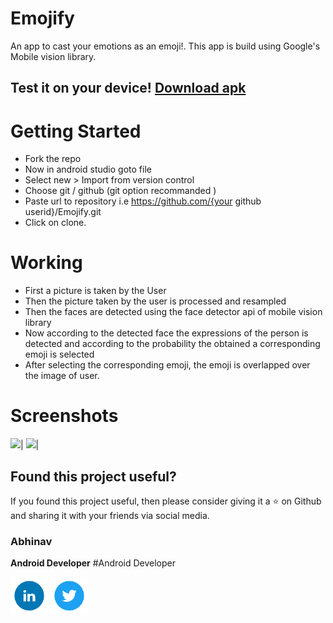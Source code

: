 # Emojify
An app to cast your emotions as an emoji!. This app is build using Google's Mobile vision library.

## Test it on your device! [Download apk](https://github.com/abhinav78910/Emojify/raw/master/app-release.apk)

# Getting Started
* Fork the repo
* Now in android studio goto file
* Select new > Import from version control
* Choose git / github (git option recommanded )
* Paste url to repository i.e https://github.com/{your github userid}/Emojify.git 
* Click on clone.

# Working
* First a picture  is taken by the User 
* Then the picture taken by the user is processed and resampled
* Then the faces are detected using the face detector api of mobile vision library
* Now according to the detected face the expressions of the person is detected and according to the probability the obtained a corresponding emoji is selected
* After selecting the corresponding emoji, the emoji is overlapped over the image of user.

# Screenshots

<img src="https://github.com/abhinav78910/Emojify/blob/master/screenshots/ss1.png?raw=true" width="250">|
<img src="https://github.com/abhinav78910/Emojify/blob/master/screenshots/ss2.png?raw=true" width="250">|

## Found this project useful? 

If you found this project useful, then please consider giving it a :star: on Github and sharing it with your friends via social media.

### Abhinav
**Android Developer**  #Android Developer

<a href="https://www.linkedin.com/in/abhinav12k/"><img src="https://github.com/aritraroy/social-icons/blob/master/linkedin-icon.png?raw=true" width="60"></a>
<a href="https://www.twitter.com/Abhinav_7891089/"><img src="https://github.com/aritraroy/social-icons/blob/master/twitter-icon.png?raw=true" width="60"></a>
